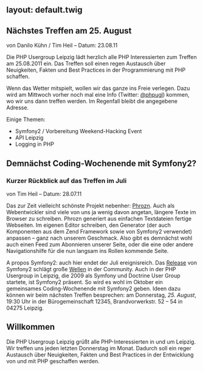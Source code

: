layout: default.twig
---

## Nächstes Treffen am 25. August

von Danilo Kühn / Tim Heil – Datum: 23.08.11

Die PHP Usergroup Leipzig lädt herzlich alle PHP Interessierten zum Treffen am 25.08.2011 ein. Das Treffen soll einen regen Austausch über Neuigkeiten, Fakten und Best Practices in der Programmierung mit PHP schaffen.

Wenn das Wetter mitspielt, wollen wir das ganze ins Freie verlegen. Dazu wird am Mittwoch vorher noch mal eine Info (Twitter: [@phpugl]) kommen, wo wir uns dann treffen werden. Im Regenfall bleibt die angegebene Adresse.

Einige Themen:

* Symfony2 / Vorbereitung Weekend-Hacking Event
* API Leipzig
* Logging in PHP

[@phpugl]: http://www.twitter.com/phpugl

## Demnächst Coding-Wochenende mit Symfony2?

### Kurzer Rückblick auf das Treffen im Juli

von Tim Heil – Datum: 28.07.11

Das zur Zeit vielleicht schönste Projekt nebenher: [Phrozn]. Auch als Webentwickler sind viele von uns ja wenig davon angetan, längere Texte im Browser zu schreiben. Phrozn generiert aus einfachen Textdateien fertige Webseiten. Im eigenen Editor schreiben, den Generator (der auch Komponenten aus dem Zend Framework sowie von Symfony2 verwendet) anpassen – ganz nach unserem Geschmack. Also gibt es demnächst wohl auch einen Feed zum Abonnieren unserer Seite, oder die eine oder andere Navigationshilfe für die nun langsam ins Rollen kommende Seite.

A propos Symfony2: auch hier endet der Juli ereignisreich. Das [Release] von Symfony2 schlägt große [Wellen] in der Community. Auch in der PHP Usergroup in Leipzig, die 2009 als Symfony und Doctrine User Group startete, ist Symfony2 präsent. So wird es wohl im Oktober ein gemeinsames Coding-Wochenende mit Symfony2 geben. Ideen dazu können wir beim nächsten Treffen besprechen: am Donnerstag, *25. August*, 19:30 Uhr in der Bürogemeinschaft 12345, Brandvorwerkstr. 52 – 54 in 04275 Leipzig.

[Phrozn]: http://www.phrozn.info/
[Release]: http://symfony.com/blog/symfony-2-0
[Wellen]: http://symfony.com/blog/symfony2-launch-parties

## Willkommen

Die PHP Usergroup Leipzig grüßt alle PHP-Interessierten in und um Leipzig. Wir treffen uns jeden letzten Donnerstag im Monat.
Dadurch soll ein reger Austausch über Neuigkeiten, Fakten und Best Practices in der Entwicklung von und mit PHP geschaffen werden.
